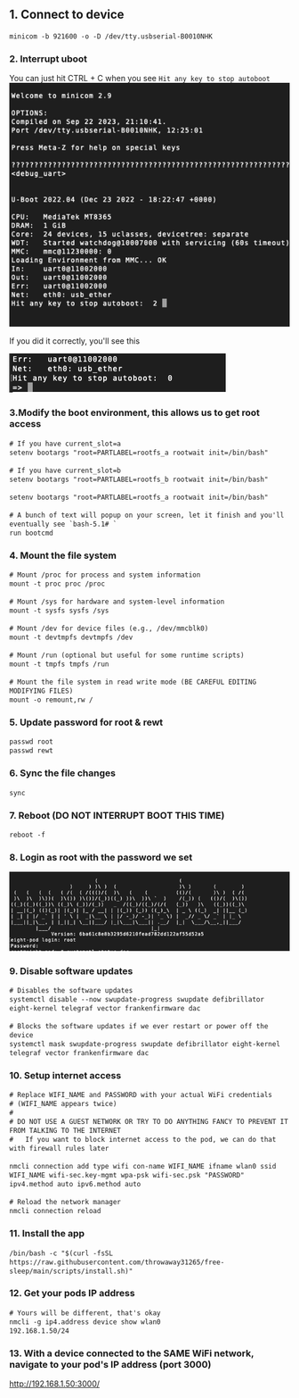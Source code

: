 ## 1. Connect to device
```
minicom -b 921600 -o -D /dev/tty.usbserial-B0010NHK
```

### 2. Interrupt uboot 

You can just hit CTRL + C when you see `Hit any key to stop autoboot`
![Interrupt](docs/installation/1_interrupt.png)

If you did it correctly, you'll see this 

![Interrupt success](docs/installation/2_shell.png)


### 3.Modify the boot environment, this allows us to get root access
```
# If you have current_slot=a
setenv bootargs "root=PARTLABEL=rootfs_a rootwait init=/bin/bash"

# If you have current_slot=b
setenv bootargs "root=PARTLABEL=rootfs_b rootwait init=/bin/bash"

setenv bootargs "root=PARTLABEL=rootfs_a rootwait init=/bin/bash"

# A bunch of text will popup on your screen, let it finish and you'll eventually see `bash-5.1# `
run bootcmd
```


### 4. Mount the file system
```
# Mount /proc for process and system information
mount -t proc proc /proc

# Mount /sys for hardware and system-level information
mount -t sysfs sysfs /sys

# Mount /dev for device files (e.g., /dev/mmcblk0)
mount -t devtmpfs devtmpfs /dev

# Mount /run (optional but useful for some runtime scripts)
mount -t tmpfs tmpfs /run

# Mount the file system in read write mode (BE CAREFUL EDITING MODIFYING FILES)
mount -o remount,rw /
```

### 5. Update password for root & rewt
```
passwd root
passwd rewt
```

### 6. Sync the file changes
```
sync
```

### 7. Reboot (DO NOT INTERRUPT BOOT THIS TIME)
```
reboot -f
```

### 8. Login as root with the password we set

![Login](docs/installation/3_login.png)



### 9. Disable software updates
```
# Disables the software updates
systemctl disable --now swupdate-progress swupdate defibrillator eight-kernel telegraf vector frankenfirmware dac

# Blocks the software updates if we ever restart or power off the device
systemctl mask swupdate-progress swupdate defibrillator eight-kernel telegraf vector frankenfirmware dac
```

### 10. Setup internet access
```
# Replace WIFI_NAME and PASSWORD with your actual WiFi credentials
# (WIFI_NAME appears twice)
# 
# DO NOT USE A GUEST NETWORK OR TRY TO DO ANYTHING FANCY TO PREVENT IT FROM TALKING TO THE INTERNET
#   If you want to block internet access to the pod, we can do that with firewall rules later

nmcli connection add type wifi con-name WIFI_NAME ifname wlan0 ssid WIFI_NAME wifi-sec.key-mgmt wpa-psk wifi-sec.psk "PASSWORD" ipv4.method auto ipv6.method auto

# Reload the network manager
nmcli connection reload
```

### 11. Install the app
```
/bin/bash -c "$(curl -fsSL https://raw.githubusercontent.com/throwaway31265/free-sleep/main/scripts/install.sh)"
```

### 12. Get your pods IP address
```
# Yours will be different, that's okay
nmcli -g ip4.address device show wlan0
192.168.1.50/24
```

### 13. With a device connected to the SAME WiFi network, navigate to your pod's IP address (port 3000)
http://192.168.1.50:3000/

